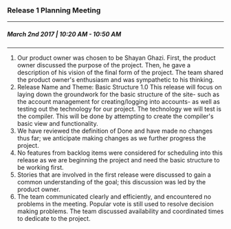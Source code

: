 ### Release 1 Planning Meeting
---
##### March 2nd 2017 | 10:20 AM - 10:50 AM
***

1. Our product owner was chosen to be Shayan Ghazi. First, the product owner discussed the purpose of the project. Then, he gave a description of his vision of the final form of the project. The team shared the product owner's enthusiasm and was sympathetic to his thinking.
2. Release Name and Theme: Basic Structure 1.0
	This release will focus on laying down the groundwork for the basic structure of the site- such as the account management for creating/logging into accounts- as well as testing out the technology for our project. The technology we will test is the compiler. This will be done by attempting to create the compiler's basic view and functionality. 
3. We have reviewed the definition of Done and have made no changes thus far; we anticipate making changes as we further progress the project. 
4. No features from backlog items were considered for scheduling into this release as we are beginning the project and need the basic structure to be working first. 
5. Stories that are involved in the first release were discussed to gain a common understanding of the goal; this discussion was led by the product owner. 
6. The team communicated clearly and efficiently, and encountered no problems in the meeting. Popular vote is still used to resolve decision making problems. The team discussed availability and coordinated times to dedicate to the project. 
